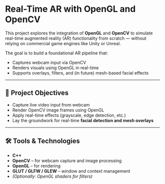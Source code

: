 # Real-Time AR with OpenGL and OpenCV

This project explores the integration of **OpenGL** and **OpenCV** to simulate real-time augmented reality (AR) functionality from scratch — without relying on commercial game engines like Unity or Unreal.

The goal is to build a foundational AR pipeline that:
- Captures webcam input via OpenCV
- Renders visuals using OpenGL in real-time
- Supports overlays, filters, and (in future) mesh-based facial effects

---

## 🧠 Project Objectives

- Capture live video input from webcam
- Render OpenCV image frames using OpenGL
- Apply real-time effects (grayscale, edge detection, etc.)
- Lay the groundwork for real-time **facial detection and mesh overlays**

---

## 🛠️ Tools & Technologies

- **C++**
- **OpenCV** – for webcam capture and image processing
- **OpenGL** – for rendering
- **GLUT / GLFW / GLEW** – window and context management
- *(Optionally: OpenGL shaders for filters)*
